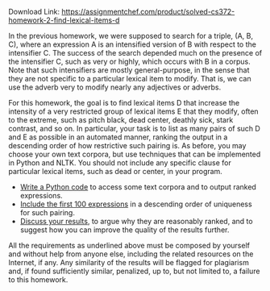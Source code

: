 Download Link: https://assignmentchef.com/product/solved-cs372-homework-2-find-lexical-items-d
<br>



In the previous homework, we were supposed to search for a triple, (A, B, C), where an expression A is an intensified version of B with respect to the intensifier C. The success of the search depended much on the presence of the intensifier C, such as very or highly, which occurs with B in a corpus. Note that such intensifiers are mostly general-purpose, in the sense that they are not specific to a particular lexical item to modify. That is, we can use the adverb very to modify nearly any adjectives or adverbs.

For this homework, the goal is to find lexical items D that increase the intensity of a very restricted group of lexical items E that they modify, often to the extreme, such as pitch black, dead center, deathly sick, stark contrast, and so on. In particular, your task is to list as many pairs of such D and E as possible in an automated manner, ranking the output in a descending order of how restrictive such pairing is. As before, you may choose your own text corpora, but use techniques that can be implemented in Python and NLTK. You should not include any specific clause for particular lexical items, such as dead or center, in your program.

<ul>

 <li><u>Write a Python code</u> to access some text corpora and to output ranked expressions.</li>

 <li><u>Include the first 100 expressions</u> in a descending order of uniqueness for such pairing.</li>

 <li><u>Discuss your results</u>, to argue why they are reasonably ranked, and to suggest how you can improve the quality of the results further.</li>

</ul>

All the requirements as underlined above must be composed by yourself and without help from anyone else, including the related resources on the Internet, if any. Any similarity of the results will be flagged for plagiarism and, if found sufficiently similar, penalized, up to, but not limited to, a failure to this homework.